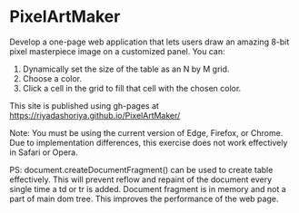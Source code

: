 # PixelArtMaker

Develop a one-page web application that lets users draw an amazing 8-bit pixel masterpiece image on a customized panel.
You can:
1. Dynamically set the size of the table as an N by M grid.
2. Choose a color.
3. Click a cell in the grid to fill that cell with the chosen color.

This site is published using gh-pages at https://riyadashoriya.github.io/PixelArtMaker/


Note: You must be using the current version of Edge, Firefox, or Chrome. Due to implementation differences, this exercise does not work effectively in Safari or Opera.

PS: document.createDocumentFragment() can be used to create table effectively. This will prevent reflow and repaint of the document every single time a td or tr is added. Document fragment is in memory and not a part of main dom tree.
This improves the performance of the web page.
